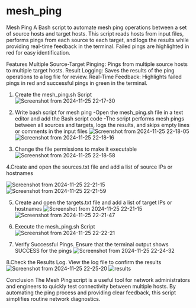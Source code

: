 # mesh_ping
Mesh Ping
A Bash script to automate mesh ping operations between a set of source hosts and target hosts. This script reads hosts from input files, performs pings from each source to each target, and logs the results while providing real-time feedback in the terminal. Failed pings are highlighted in red for easy identification.

Features
Multiple Source-Target Pinging: Pings from multiple source hosts to multiple target hosts.
Result Logging: Saves the results of the ping operations to a log file for review.
Real-Time Feedback: Highlights failed pings in red and successful pings in green in the terminal.


1. Create the mesh_ping.sh Script
![Screenshot from 2024-11-25 22-17-30](https://github.com/user-attachments/assets/c5250e67-0f19-464b-b5cc-4a33b9027568)

2. Write bash script for mesh ping
-Open the mesh_ping.sh file in a text editor and add the Bash script code
-The script performs mesh pings between all sources and targets, logs the results, and skips empty lines or comments in the input files
![Screenshot from 2024-11-25 22-18-05](https://github.com/user-attachments/assets/69e60e96-f5fe-45e5-adce-70b6df1f50a6)
![Screenshot from 2024-11-25 22-18-16](https://github.com/user-attachments/assets/97660571-99c2-4239-9c8f-1db63c2ee699)

3. Change the file permissions to make it executable
![Screenshot from 2024-11-25 22-18-58](https://github.com/user-attachments/assets/0684cae2-92ee-4388-bbbf-209ac7d34cfc)

4.Create and open the sources.txt file and add a list of source IPs or hostnames

![Screenshot from 2024-11-25 22-21-15](https://github.com/user-attachments/assets/c194ca24-336f-4693-b534-fa8393744add)
![Screenshot from 2024-11-25 22-21-59](https://github.com/user-attachments/assets/878c98e4-f321-4f20-8fdd-59567fa30423)

5. Create and open the targets.txt file and add a list of target IPs or hostnames
![Screenshot from 2024-11-25 22-21-15](https://github.com/user-attachments/assets/6e564d77-04ff-433c-9a55-8b7406a8c138)
![Screenshot from 2024-11-25 22-21-47](https://github.com/user-attachments/assets/b1771905-0b76-4fe5-9561-946a85302c39)

6. Execute the mesh_ping.sh Script
![Screenshot from 2024-11-25 22-22-21](https://github.com/user-attachments/assets/4f5c5a40-a445-49f4-af69-88d0f0e696af)

7. Verify Successful Pings. Ensure that the terminal output shows SUCCESS for the pings
![Screenshot from 2024-11-25 22-24-32](https://github.com/user-attachments/assets/548f1a5f-e9c1-4a3a-95ac-e62f99731487)

8.Check the Results Log. View the log file to confirm the results
![Screenshot from 2024-11-25 22-25-20](https://github.com/user-attachments/assets/f9cc1617-8125-46f2-8be9-cc9ba3212e57)
![results](https://github.com/user-attachments/assets/eb6b8e2b-93fc-4135-841d-cf08425f21b6)

Conclusion
The Mesh Ping script is a useful tool for network administrators and engineers to quickly test connectivity between multiple hosts. By automating the ping process and providing clear feedback, this script simplifies routine network diagnostics.

